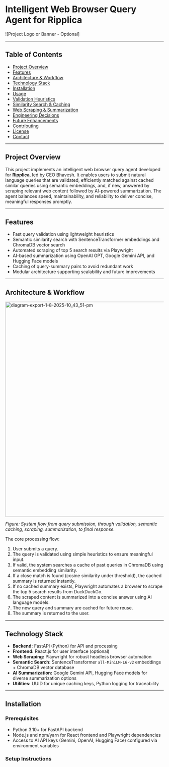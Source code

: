 # Intelligent Web Browser Query Agent for Ripplica

![Project Logo or Banner - Optional]

---

## Table of Contents
- [Project Overview](#project-overview)
- [Features](#features)
- [Architecture & Workflow](#architecture--workflow)
- [Technology Stack](#technology-stack)
- [Installation](#installation)
- [Usage](#usage)
- [Validation Heuristics](#validation-heuristics)
- [Similarity Search & Caching](#similarity-search--caching)
- [Web Scraping & Summarization](#web-scraping--summarization)
- [Engineering Decisions](#engineering-decisions)
- [Future Enhancements](#future-enhancements)
- [Contributing](#contributing)
- [License](#license)
- [Contact](#contact)

---

## Project Overview

This project implements an intelligent web browser query agent developed for **Ripplica**, led by CEO Bhavesh. It enables users to submit natural language queries that are validated, efficiently matched against cached similar queries using semantic embeddings, and, if new, answered by scraping relevant web content followed by AI-powered summarization. The agent balances speed, maintainability, and reliability to deliver concise, meaningful responses promptly.

---

## Features

- Fast query validation using lightweight heuristics  
- Semantic similarity search with SentenceTransformer embeddings and ChromaDB vector search  
- Automated scraping of top 5 search results via Playwright  
- AI-based summarization using OpenAI GPT, Google Gemini API, and Hugging Face models  
- Caching of query-summary pairs to avoid redundant work  
- Modular architecture supporting scalability and future improvements  

---

## Architecture & Workflow

<img width="980" height="681" alt="diagram-export-1-8-2025-10_43_51-pm" src="https://github.com/user-attachments/assets/63a29da0-184f-4d54-bc95-6945aba9f0e3" />


*Figure: System flow from query submission, through validation, semantic caching, scraping, summarization, to final response.*

The core processing flow:

1. User submits a query.  
2. The query is validated using simple heuristics to ensure meaningful input.  
3. If valid, the system searches a cache of past queries in ChromaDB using semantic embedding similarity.  
4. If a close match is found (cosine similarity under threshold), the cached summary is returned instantly.  
5. If no cached summary exists, Playwright automates a browser to scrape the top 5 search results from DuckDuckGo.  
6. The scraped content is summarized into a concise answer using AI language models.  
7. The new query and summary are cached for future reuse.  
8. The summary is returned to the user.

---

## Technology Stack

- **Backend:** FastAPI (Python) for API and processing  
- **Frontend:** React.js for user interface (optional)  
- **Web Scraping:** Playwright for robust headless browser automation  
- **Semantic Search:** SentenceTransformer `all-MiniLM-L6-v2` embeddings + ChromaDB vector database  
- **AI Summarization:** Google Gemini API, Hugging Face models for diverse summarization options  
- **Utilities:** UUID for unique caching keys, Python logging for traceability  

---

## Installation

### Prerequisites

- Python 3.10+ for FastAPI backend  
- Node.js and npm/yarn for React frontend and Playwright dependencies  
- Access to AI API keys (Gemini, OpenAI, Hugging Face) configured via environment variables  

### Setup Instructions

